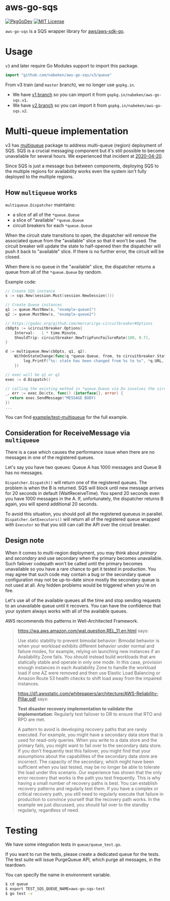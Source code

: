 # aws-go-sqs

[![PkgGoDev](https://pkg.go.dev/badge/github.com/nabeken/aws-go-sqs/v3)](https://pkg.go.dev/github.com/nabeken/aws-go-sqs/v3)
[![MIT License](http://img.shields.io/badge/license-MIT-blue.svg)](LICENSE)

`aws-go-sqs` is a SQS wrapper library for [aws/aws-sdk-go](https://github.com/aws/aws-sdk-go).

# Usage

`v3` and later require Go Modules support to import this package.
```go
import "github.com/nabeken/aws-go-sqs/v3/queue"
```

From v3 train (and `master` branch), we no longer use `gopkg.in`.

- We have [v1 branch](https://github.com/nabeken/aws-go-sqs/tree/v1) so you can import it from `gopkg.in/nabeken/aws-go-sqs.v1`.
- We have [v2 branch](https://github.com/nabeken/aws-go-sqs/tree/v2) so you can import it from `gopkg.in/nabeken/aws-go-sqs.v2`.

# Multi-queue implementation

v3 has [multiqueue](multiqueue/) package to address multi-queue (region) deployment of SQS. SQS is a crucial messaging component but it's still possible to become unavailable for several hours. We experienced that incident at [2020-04-20](https://status.aws.amazon.com/rss/sqs-ap-northeast-1.rss).

Since SQS is just a message bus between components, deploying SQS to the multiple regions for availability works even the system isn't fully deployed to the multiple regions.

## How `multiqueue` works

`multiqueue.Dispatcher` maintains:
- a slice of all of the `*queue.Queue`
- a slice of "available" `*queue.Queue`
- circuit breakers for each `*queue.Queue`

When the circuit state transitions to open, the dispatcher will remove the associated queue from the "available" slice so that it won't be used. The circuit breaker will update the state to half-opened then the dispatcher will push it back to "available" slice. If there is no further error, the circuit will be closed.

When there is no queue in the "available" slice, the dispatcher returns a queue from all of the `*queue.Queue` by random.

Example code:
```go
// Create SQS instance
s := sqs.New(session.Must(session.NewSession()))

// Create Queue instances
q1 := queue.MustNew(s, "example-queue1")
q2 := queue.MustNew(s, "example-queue2")

// https://godoc.org/github.com/mercari/go-circuitbreaker#Options
cbOpts := &circuitbreaker.Options{
    Interval:   1 * time.Minute,
    ShouldTrip: circuitbreaker.NewTripFuncFailureRate(100, 0.7),
}

d := multiqueue.New(cbOpts, q1, q2).
    WithOnStateChange(func(q *queue.Queue, from, to circuitbreaker.State) {
        log.Printf("%s: state has been changed from %s to %s", *q.URL, from, to)
    })

// exec will be q1 or q2
exec := d.Dispatch()

// calling the existing method in *queue.Queue via Do involves the circuit breaker
_, err := exec.Do(ctx, func() (interface{}, error) {
  return exec.SendMessage("MESSAGE BODY)
})
...
```

You can find [example/test-multiqueue](example/test-multiqueue) for the full example.

## Consideration for ReceiveMessage via `multiqueue`

There is a case which causes the performance issue when there are no messages in one of the registered queues.

Let's say you have two queues: Queue A has 1000 messages and Queue B has no messages.

`Dispatcher.Dispatch()` will return one of the registered queues. The problem is when the B is returned. SQS will block until new message arrives for 20 seconds in default (WaitReceiveTime). You spend 20 seconds even you have 1000 messages in the A. If, unfortunately, the dispatcher returns B again, you will spend additional 20 seconds.

To avoid this situation, you should poll all the registered queueus in parallel. `Dispatcher.GetExecutors()` will return all of the registered queue wrapped with `Executor` so that you still can call the API over the circuit breaker.

## Design note

When it comes to multi-region deployment, you may think about *primary* and *secondary* and use secondary when the primary becomes unavailable. Such failover codepath won't be called until the primary becomes unavailable so you have a rare chance to get it tested in production. You may agree that such code may contain a bug or the secondary queue configuration may not be up-to-date since mostly the secondary queue is not used at all. Any hidden problems would be triggered when you're on fire.

Let's use all of the available queues all the time and stop sending requests to an unavailable queue until it recovers. You can have the confidence that your system always works with all of the available queues.

AWS recommends this patterns in Well-Architected Framework.
> https://wa.aws.amazon.com/wat.question.REL_11.en.html says:
>
> Use static stability to prevent bimodal behavior: Bimodal behavior is when your workload exhibits different behavior under normal and failure modes, for example, relying on launching new instances if an Availability Zone fails. You should instead build workloads that are statically stable and operate in only one mode. In this case, provision enough instances in each Availability Zone to handle the workload load if one AZ were removed and then use Elastic Load Balancing or Amazon Route 53 health checks to shift load away from the impaired instances.
>
> https://d1.awsstatic.com/whitepapers/architecture/AWS-Reliability-Pillar.pdf says:
>
> **Test disaster recovery implementation to validate the implementation**: Regularly test failover to DR to
ensure that RTO and RPO are met.
>
> A pattern to avoid is developing recovery paths that are rarely executed. For example, you might have a secondary data store that is used for read-only queries.
> When you write to a data store and the primary fails, you might want to fail over to the secondary data store.
> If you don’t frequently test this failover, you might find that your assumptions about the capabilities of the secondary data store are incorrect.
> The capacity of the secondary, which might have been sufficient when you last tested, may be no longer be able to tolerate the load under this scenario.
> Our experience has shown that the only error recovery that works is the path you test frequently. This is why having a small number of recovery paths is best.
> You can establish recovery patterns and regularly test them. If you have a complex or critical recovery path, you still need to regularly execute that failure in production to convince yourself that the recovery path works.
> In the example we just discussed, you should fail over to the standby regularly, regardless of need.

# Testing

We have some integration tests in `queue/queue_test.go`.

If you want to run the tests, please create a dedicated queue for the tests. The test suite will issue PurgeQueue API, which purge all messages, in the teardown.

You can specify the name in environment variable.

```sh
$ cd queue
$ export TEST_SQS_QUEUE_NAME=aws-go-sqs-test
$ go test -v
```
